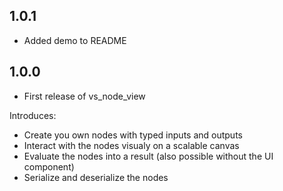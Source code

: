 ## 1.0.1

* Added demo to README

## 1.0.0

* First release of vs_node_view

Introduces:
* Create you own nodes with typed inputs and outputs
* Interact with the nodes visualy on a scalable canvas
* Evaluate the nodes into a result (also possible without the UI component)
* Serialize and deserialize the nodes
